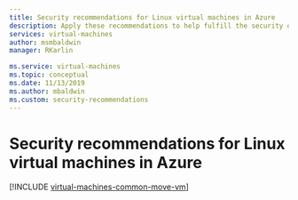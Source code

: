 ```yaml
---
title: Security recommendations for Linux virtual machines in Azure
description: Apply these recommendations to help fulfill the security obligations described in the shared responsibility model and to improve the overall security of your deployments.
services: virtual-machines
author: msmbaldwin
manager: RKarlin

ms.service: virtual-machines
ms.topic: conceptual
ms.date: 11/13/2019
ms.author: mbaldwin
ms.custom: security-recommendations
---
```


# Security recommendations for Linux virtual machines in Azure


[!INCLUDE [virtual-machines-common-move-vm](../../../includes/virtual-machines-security-recommendations.md)]
